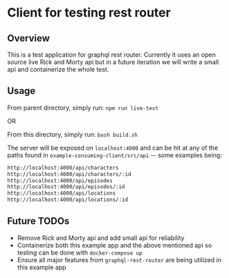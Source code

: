 # Client for testing rest router

## Overview

This is a test application for graphql rest router.
Currently it uses an open source live Rick and Morty api but
in a future iteration we will write a small api and containerize the whole test.

## Usage

From parent directory, simply run: `npm run live-test`

OR

From this directory, simply run: `bash build.sh`

The server will be exposed on `localhost:4000` and can be hit at any of the paths found in `example-consuming-client/src/api` -- some examples being:

```txt
http://localhost:4000/api/characters
http://localhost:4000/api/characters/:id
http://localhost:4000/api/episodes
http://localhost:4000/api/episodes/:id
http://localhost:4000/api/locations
http://localhost:4000/api/locations/:id
```

## Future TODOs

* Remove Rick and Morty api and add small api for reliability
* Containerize both this example app and the above mentioned api so testing can be done with `docker-compose up`
* Ensure all major features from `graphql-rest-router` are being utilized in this example app
